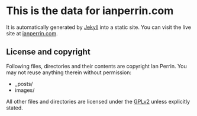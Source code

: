 # This is the data for ianperrin.com

It is automatically generated by [Jekyll](http://github.com/mojombo/jekyll) into a static site. You can visit the live site at [ianperrin.com](http://ianperrin.com).

## License and copyright

Following files, directories and their contents are copyright Ian Perrin. You may not reuse anything therein without permission:

* _posts/
* images/

All other files and directories are licensed under the [GPLv2](http://www.gnu.org/licenses/gpl-2.0.html) unless explicitly stated.
